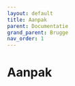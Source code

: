 ```yaml
---
layout: default
title: Aanpak
parent: Documentatie
grand_parent: Brugge
nav_order: 1
---
```



# Aanpak
